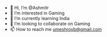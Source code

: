 - 👋 Hi, I’m @Ashmitr
- 👀 I’m interested in Gaming
- 🌱 I’m currently learning India
- 💞️ I’m looking to collaborate on Gaming
- 📫 How to reach me umeshroyb@gmail.com


<!---
Ashmitr/Ashmitr is a ✨ special ✨ repository because its `README.md` (this file) appears on your GitHub profile.
You can click the Preview link to take a look at your changes.
--->
